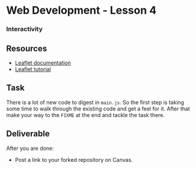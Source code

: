 # Web Development - Lesson 4
### Interactivity

## Resources
* [Leaflet documentation](https://leafletjs.com/reference-1.3.4.html)
* [Leaflet tutorial](https://leafletjs.com/examples/choropleth/)

## Task
There is a lot of new code to digest in `main.js`. So the first step is taking some time to walk through the existing code and get a feel for it. After that make your way to the `FIXME` at the end and tackle the task there.

## Deliverable
After you are done:
 * Post a link to your forked repository on Canvas.
